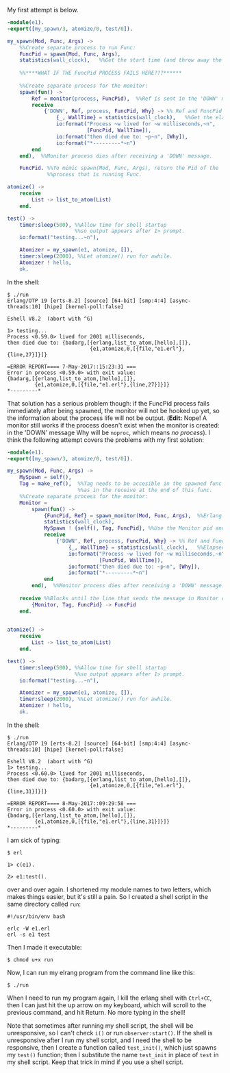 My first attempt is below. 
```erlang
-module(e1).
-export([my_spawn/3, atomize/0, test/0]).

my_spawn(Mod, Func, Args) ->
    %%Create separate process to run Func:
    FuncPid = spawn(Mod, Func, Args),
    statistics(wall_clock),   %%Get the start time (and throw away the return value).
    
    %%****WHAT IF THE FuncPid PROCESS FAILS HERE???******
    
    %%Create separate process for the monitor:
    spawn(fun() ->
        Ref = monitor(process, FuncPid),  %%Ref is sent in the 'DOWN' message.
        receive
            {'DOWN', Ref, process, FuncPid, Why} -> %% Ref and FuncPid are bound!
                {_, WallTime} = statistics(wall_clock),   %%Get the elapsed since the last call to statistics(wall_clock).
                io:format("Process ~w lived for ~w milliseconds,~n", 
                          [FuncPid, WallTime]),
                io:format("then died due to: ~p~n", [Why]),
                io:format("*---------*~n")
        end 
    end),  %%Monitor process dies after receiving a 'DOWN' message.

    FuncPid. %%To mimic spawn(Mod, Func, Args), return the Pid of the
             %%process that is running Func.

atomize() ->
    receive
        List -> list_to_atom(List)
    end.

test() ->
    timer:sleep(500), %%Allow time for shell startup
                      %%so output appears after 1> prompt.
    io:format("testing...~n"),  

    Atomizer = my_spawn(e1, atomize, []),
    timer:sleep(2000), %%Let atomize() run for awhile.
    Atomizer ! hello,
    ok.

```

In the shell:

```
$ ./run
Erlang/OTP 19 [erts-8.2] [source] [64-bit] [smp:4:4] [async-threads:10] [hipe] [kernel-poll:false]

Eshell V8.2  (abort with ^G)

1> testing...
Process <0.59.0> lived for 2001 milliseconds,
then died due to: {badarg,[{erlang,list_to_atom,[hello],[]},
                           {e1,atomize,0,[{file,"e1.erl"},{line,27}]}]}

=ERROR REPORT==== 7-May-2017::15:23:31 ===
Error in process <0.59.0> with exit value:
{badarg,[{erlang,list_to_atom,[hello],[]},
         {e1,atomize,0,[{file,"e1.erl"},{line,27}]}]}
*---------*

```

That solution has a serious problem though: if the FuncPid process fails immediately after being spawned, the monitor will not be hooked up yet, so the information about the process life will not be output. (**Edit:** Nope!  A monitor still works if the process doesn't exist when the monitor is created: in the 'DOWN' message Why will be `noproc`, which means _no process_).  I think the following attempt covers the problems with my first solution:
```erlang
-module(e1).
-export([my_spawn/3, atomize/0, test/0]).

my_spawn(Mod, Func, Args) ->
    MySpawn = self(),
    Tag = make_ref(),  %%Tag needs to be accesible in the spawned func as well
                       %%as in the receive at the end of this func.
    %%Create separate process for the monitor:
    Monitor =
        spawn(fun() ->
            {FuncPid, Ref} = spawn_monitor(Mod, Func, Args),  %%Erlang will include Ref in the 'DOWN' message
            statistics(wall_clock),
            MySpawn ! {self(), Tag, FuncPid}, %%Use the Monitor pid and a reference to tag the message.  
            receive
                {'DOWN', Ref, process, FuncPid, Why} -> %% Ref and FuncPid are bound!
                    {_, WallTime} = statistics(wall_clock),   %%Elapsed time since last call.
                    io:format("Process ~w lived for ~w milliseconds,~n", 
                              [FuncPid, WallTime]),
                    io:format("then died due to: ~p~n", [Why]),
                    io:format("*---------*~n")
            end 
        end),  %%Monitor process dies after receiving a 'DOWN' message.
    
    receive %%Blocks until the line that sends the message in Monitor executes.
        {Monitor, Tag, FuncPid} -> FuncPid
    end.
 

atomize() ->
    receive
        List -> list_to_atom(List)
    end.

test() ->
    timer:sleep(500), %%Allow time for shell startup
                      %%so output appears after 1> prompt.
    io:format("testing...~n"),  

    Atomizer = my_spawn(e1, atomize, []),
    timer:sleep(2000), %%Let atomize() run for awhile.
    Atomizer ! hello,
    ok.

```

In the shell:
```
$ ./run
Erlang/OTP 19 [erts-8.2] [source] [64-bit] [smp:4:4] [async-threads:10] [hipe] [kernel-poll:false]

Eshell V8.2  (abort with ^G)
1> testing...
Process <0.60.0> lived for 2001 milliseconds,
then died due to: {badarg,[{erlang,list_to_atom,[hello],[]},
                           {e1,atomize,0,[{file,"e1.erl"},{line,31}]}]}

=ERROR REPORT==== 8-May-2017::09:29:58 ===
Error in process <0.60.0> with exit value:
{badarg,[{erlang,list_to_atom,[hello],[]},
         {e1,atomize,0,[{file,"e1.erl"},{line,31}]}]}
*---------*

```
I am sick of typing:

```
$ erl

1> c(e1).

2> e1:test().

```
over and over again.  I shortened my module names to two letters, which makes things easier, but it's still a pain.  So I created a shell script in the same directory called `run`:

```
#!/usr/bin/env bash

erlc -W e1.erl
erl -s e1 test
```

Then I made it executable:
```
$ chmod u+x run
```
Now, I can run my elrang program from the command line like this:
```
$ ./run
```
When I need to run my program again, I kill the erlang shell with `Ctrl+CC`, then I can just hit the up arrow on my keyboard, which will scroll to the previous command, and hit Return.  No more typing in the shell!  

Note that sometimes after running my shell script, the shell will be unresponsive, so I can't check `i()` or run `observer:start()`.  If the shell is unresponsive after I run my shell script, and I need the shell to be responsive, then I create a function called `test_init()`, which just spawns my `test()` function; then I substitute the name `test_init` in place of `test` in my shell script.  Keep that trick in mind if you use a shell script.
